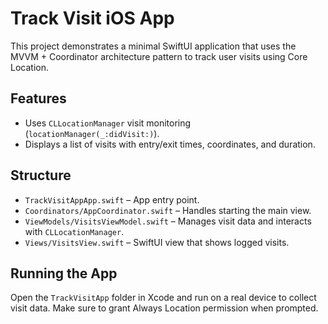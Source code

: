 # Track Visit iOS App

This project demonstrates a minimal SwiftUI application that uses the MVVM + Coordinator architecture pattern to track user visits using Core Location.

## Features
- Uses `CLLocationManager` visit monitoring (`locationManager(_:didVisit:)`).
- Displays a list of visits with entry/exit times, coordinates, and duration.

## Structure
- `TrackVisitAppApp.swift` – App entry point.
- `Coordinators/AppCoordinator.swift` – Handles starting the main view.
- `ViewModels/VisitsViewModel.swift` – Manages visit data and interacts with `CLLocationManager`.
- `Views/VisitsView.swift` – SwiftUI view that shows logged visits.

## Running the App
Open the `TrackVisitApp` folder in Xcode and run on a real device to collect visit data.
Make sure to grant Always Location permission when prompted.
